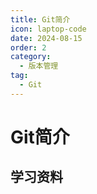 ```yaml
---
title: Git简介
icon: laptop-code
date: 2024-08-15
order: 2
category:
  - 版本管理
tag:
  - Git
---
```


# Git简介

## 学习资料

